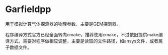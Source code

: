 # Garfieldpp
用于模拟计算气体探测器的物理参数，主要是GEM探测器。

程序编译方式官方已经全面转向cmake，推荐使用cmake，不过依旧提供make编译方式，需要对程序做相应调整，主要是读取的文件路径，如ansys文件，或者离子数据文件。
